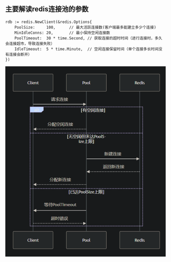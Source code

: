 ## 主要解读redis连接池的参数

```
rdb := redis.NewClient(&redis.Options{
    PoolSize:     100,      // 最大活跃连接数(客户端最多能建立多少个连接)
    MinIdleConns: 20,       // 最小保持空闲连接数
    PoolTimeout:  30 * time.Second, // 获取连接的超时时间（进行连接时，多久会连接超市，导致连接失败）
    IdleTimeout:  5 * time.Minute,  // 空闲连接保留时间（单个连接多长时间没有连接会断开）
})
```

![redis建立连接流程图](../redis/redis建立连接流程图.png)

